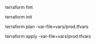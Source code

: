 terraform fmt

terraform init

terraform plan -var-file=vars/prod.tfvars

terraform apply -var-file=vars/prod.tfvars